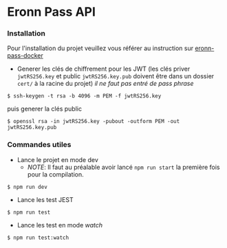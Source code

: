 # Eronn Pass API

### Installation

Pour l'installation du projet veuillez vous référer au instruction sur [eronn-pass-docker](https://github.com/robinmoquet/eronn-pass-docker)


* Generer les clés de chiffrement pour les JWT (les clés priver `jwtRS256.key` et public `jwtRS256.key.pub` doivent être dans un dossier `cert/` à la racine du projet)
_il ne faut pas entré de pass phrase_
```
$ ssh-keygen -t rsa -b 4096 -m PEM -f jwtRS256.key
```
puis generer la clés public
```
$ openssl rsa -in jwtRS256.key -pubout -outform PEM -out jwtRS256.key.pub
```


### Commandes utiles

* Lance le projet en mode dev
    * _NOTE_: Il faut au préalable avoir lancé `npm run start` la première fois pour la compilation.
```
$ npm run dev
```

* Lance les test JEST
```
$ npm run test
```

* Lance les test en mode _watch_
```
$ npm run test:watch
```
